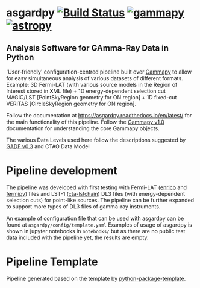# asgardpy [![Build Status](https://github.com/chaimain/asgardpy/actions/workflows/main.yml/badge.svg?branch=main)](https://github.com/chaimain/asgardpy/actions?query=branch%3Amain) [![gammapy](https://img.shields.io/badge/powered%20by-gammapy-orange.svg?style=flat)](https://www.gammapy.org/) [![astropy](http://img.shields.io/badge/powered%20by-AstroPy-orange.svg?style=flat)](http://www.astropy.org/)
## Analysis Software for GAmma-Ray Data in Python

'User-friendly' configuration-centred pipeline built over [Gammapy](https://github.com/gammapy/gammapy) to allow for easy simultaneous analysis of various datasets of different formats.
Example: 3D Fermi-LAT (with various source models in the Region of Interest stored in XML file) + 1D energy-dependent selection cut MAGIC/LST [PointSkyRegion geometry for ON region] + 1D fixed-cut VERITAS [CircleSkyRegion geometry for ON region].

Follow the documentation at https://asgardpy.readthedocs.io/en/latest/ for the main functionality of this pipeline.
Follow the [Gammapy v1.0](https://docs.gammapy.org/1.0/) documentation for understanding the core Gammapy objects.

The various Data Levels	used here follow the descriptions suggested by [GADF v0.3](https://gamma-astro-data-formats.readthedocs.io/en/latest/) and CTAO Data Model

# Pipeline development

The pipeline was developed with first testing with Fermi-LAT ([enrico](https://enrico.readthedocs.io/en/latest/) and [fermipy](https://fermipy.readthedocs.io/en/latest/)) files and LST-1 ([cta-lstchain](https://cta-observatory.github.io/cta-lstchain/)) DL3 files (with energy-dependent selection cuts) for point-like sources. 
The pipeline can be further expanded to support more types of DL3 files of gamma-ray instruments.

An example of configuration file that can be used with asgardpy can be found at ``asgardpy/config/template.yaml``
Examples of usage of asgardpy is shown in jupyter notebooks in ``notebooks/`` but as there are no public test data included with the pipeline yet, the results are empty.

# Pipeline Template

Pipeline generated based on the template by [python-package-template](https://github.com/allenai/python-package-template).
